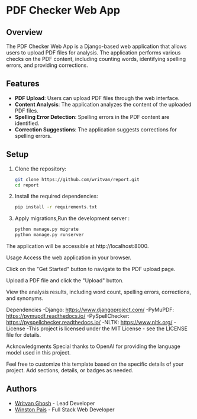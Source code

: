 # PDF Checker Web App

## Overview

The PDF Checker Web App is a Django-based web application that allows users to upload PDF files for analysis. The application performs various checks on the PDF content, including counting words, identifying spelling errors, and providing corrections.

## Features

- **PDF Upload**: Users can upload PDF files through the web interface.
- **Content Analysis**: The application analyzes the content of the uploaded PDF files.
- **Spelling Error Detection**: Spelling errors in the PDF content are identified.
- **Correction Suggestions**: The application suggests corrections for spelling errors.

## Setup

1. Clone the repository:

   ```bash
   git clone https://github.com/writvan/report.git
   cd report
   ```
2. Install the required dependencies:
   ```bash
   pip install -r requirements.txt
   ```
4. Apply migrations,Run the development server :
   ```bash
   python manage.py migrate
   python manage.py runserver
   ```
The application will be accessible at http://localhost:8000.

Usage
Access the web application in your browser.

Click on the "Get Started" button to navigate to the PDF upload page.

Upload a PDF file and click the "Upload" button.

View the analysis results, including word count, spelling errors, corrections, and synonyms.

Dependencies
-Django: https://www.djangoproject.com/
-PyMuPDF: https://pymupdf.readthedocs.io/
-PySpellChecker: https://pyspellchecker.readthedocs.io/
-NLTK: https://www.nltk.org/
-License
-This project is licensed under the MIT License - see the LICENSE file for details.

Acknowledgments
Special thanks to OpenAI for providing the language model used in this project.


Feel free to customize this template based on the specific details of your project. Add sections, details, or badges as needed.


## Authors

- [Writvan Ghosh](https://github.com/writvan) - Lead Developer
- [Winston Pais](https://github.com/WPais212) - Full Stack Web Developer
